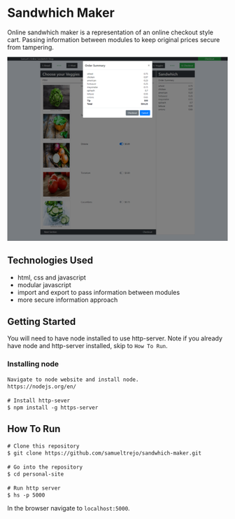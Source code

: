 # Sandwhich Maker
Online sandwhich maker is a representation of an online checkout style cart. Passing information between modules to keep original prices secure from tampering.

![image of sandwhich maker cart site](https://raw.githubusercontent.com/samueltrejo/sandwhich-maker/master/img/readme.png)

## Technologies Used
* html, css and javascript
* modular javascript
* import and export to pass information between modules
* more secure information approach


## Getting Started
You will need to have node installed to use http-server. Note if you already have node and http-server installed, skip to `How To Run`.
### Installing node
```
Navigate to node website and install node.
https://nodejs.org/en/ 

# Install http-sever
$ npm install -g https-server
```
## How To Run
```
# Clone this repository
$ git clone https://github.com/samueltrejo/sandwhich-maker.git

# Go into the repository
$ cd personal-site

# Run http server
$ hs -p 5000
```
In the browser navigate to `localhost:5000`.
